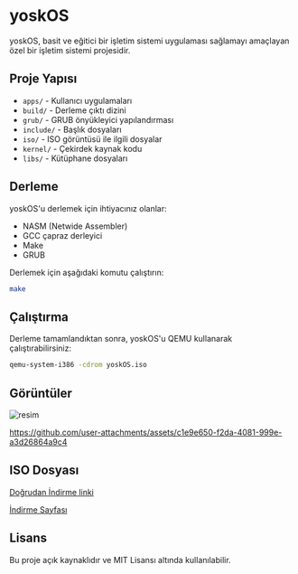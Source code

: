 # yoskOS

yoskOS, basit ve eğitici bir işletim sistemi uygulaması sağlamayı amaçlayan özel bir işletim sistemi projesidir.

## Proje Yapısı

- `apps/` - Kullanıcı uygulamaları
- `build/` - Derleme çıktı dizini
- `grub/` - GRUB önyükleyici yapılandırması
- `include/` - Başlık dosyaları
- `iso/` - ISO görüntüsü ile ilgili dosyalar
- `kernel/` - Çekirdek kaynak kodu
- `libs/` - Kütüphane dosyaları

## Derleme

yoskOS'u derlemek için ihtiyacınız olanlar:
- NASM (Netwide Assembler)
- GCC çapraz derleyici
- Make
- GRUB

Derlemek için aşağıdaki komutu çalıştırın:
```bash
make
```

## Çalıştırma

Derleme tamamlandıktan sonra, yoskOS'u QEMU kullanarak çalıştırabilirsiniz:
```bash
qemu-system-i386 -cdrom yoskOS.iso
```

## Görüntüler
![resim](https://github.com/user-attachments/assets/6b20f29e-29a1-4c92-9193-384e1bb3881b)


https://github.com/user-attachments/assets/c1e9e650-f2da-4081-999e-a3d26864a9c4



## ISO Dosyası
[Doğrudan İndirme linki](https://github.com/yoskasss/yoskOS/releases/download/ISO/yoskOS.iso)



[İndirme Sayfası](https://github.com/yoskasss/yoskOS/releases/download/ISO/yoskOS.iso)

## Lisans

Bu proje açık kaynaklıdır ve MIT Lisansı altında kullanılabilir. 
